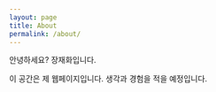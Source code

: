 ```yaml
---
layout: page
title: About
permalink: /about/
---
```


안녕하세요? 장재화입니다.

이 공간은 제 웹페이지입니다. 생각과 경험을 적을 예정입니다.
